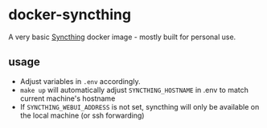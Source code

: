 # docker-syncthing

A very basic [Syncthing](https://syncthing.net/) docker image - mostly built for personal use.

## usage

- Adjust variables in `.env` accordingly.
- `make up` will automatically adjust `SYNCTHING_HOSTNAME` in .env to match current machine's hostname
- If `SYNCTHING_WEBUI_ADDRESS` is not set, syncthing will only be available on the local machine (or ssh forwarding)
